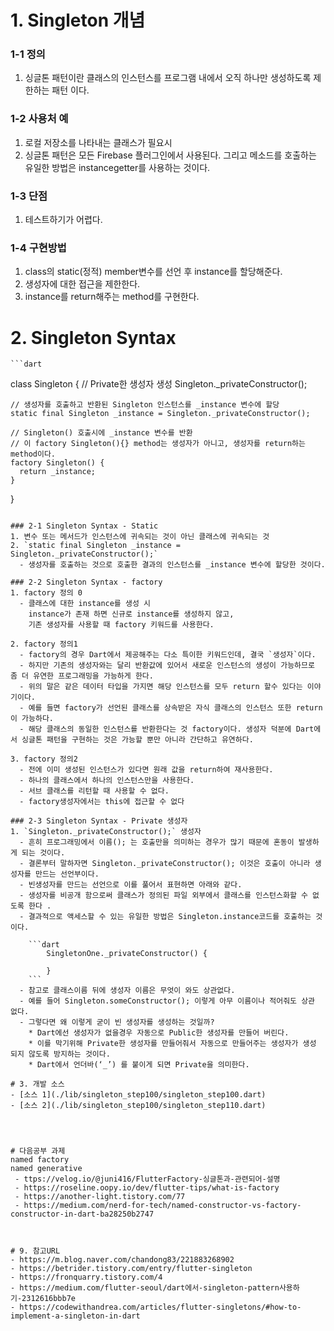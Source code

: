 # 1. Singleton 개념
### 1-1 정의
 1. 싱글톤 패턴이란 클래스의 인스턴스를 프로그램 내에서 오직 하나만 생성하도록 제한하는 패턴 이다.

### 1-2 사용처 예
 1. 로컬 저장소를 나타내는 클래스가 필요시
 2. 싱글톤 패턴은 모든 Firebase 플러그인에서 사용된다. 그리고 메소드를 호출하는 유일한 방법은 instancegetter를 사용하는 것이다.

### 1-3 단점
 1. 테스트하기가 어렵다.

### 1-4 구현방법
 1. class의 static(정적) member변수를 선언 후 instance를 할당해준다.
 2. 생성자에 대한 접근을 제한한다.
 3. instance를 return해주는 method를 구현한다.

# 2. Singleton Syntax
    ```dart
  class Singleton {
    // Private한 생성자 생성
    Singleton._privateConstructor();

    // 생성자를 호출하고 반환된 Singleton 인스턴스를 _instance 변수에 할당
    static final Singleton _instance = Singleton._privateConstructor();

    // Singleton() 호출시에 _instance 변수를 반환
    // 이 factory Singleton(){} method는 생성자가 아니고, 생성자를 return하는 method이다.
    factory Singleton() {
      return _instance;
    }
  }
  ```

### 2-1 Singleton Syntax - Static
 1. 변수 또는 메서드가 인스턴스에 귀속되는 것이 아닌 클래스에 귀속되는 것
 2. `static final Singleton _instance = Singleton._privateConstructor();`
    - 생성자를 호출하는 것으로 호출한 결과의 인스턴스를 _instance 변수에 할당한 것이다.

### 2-2 Singleton Syntax - factory
 1. factory 정의 0
    - 클래스에 대한 instance를 생성 시    
      instance가 존재 하면 신규로 instance를 생성하지 않고,     
      기존 생성자를 사용할 때 factory 키워드를 사용한다.

 2. factory 정의1
    - factory의 경우 Dart에서 제공해주는 다소 특이한 키워드인데, 결국 `생성자`이다.
    - 하지만 기존의 생성자와는 달리 반환값에 있어서 새로운 인스턴스의 생성이 가능하므로 좀 더 유연한 프로그래밍을 가능하게 한다.
    - 위의 말은 같은 데이터 타입을 가지면 해당 인스턴스를 모두 return 할수 있다는 이야기이다.
    - 예를 들면 factory가 선언된 클래스를 상속받은 자식 클래스의 인스턴스 또한 return이 가능하다.
    - 해당 클래스의 동일한 인스턴스를 반환한다는 것 factory이다. 생성자 덕분에 Dart에서 싱글톤 패턴을 구현하는 것은 가능할 뿐만 아니라 간단하고 유연하다.

  3. factory 정의2
    - 전에 이미 생성된 인스턴스가 있다면 원래 값을 return하여 재사용한다.
    - 하나의 클래스에서 하나의 인스턴스만을 사용한다.
    - 서브 클래스를 리턴할 때 사용할 수 없다.
    - factory생성자에서는 this에 접근할 수 없다

### 2-3 Singleton Syntax - Private 생성자
 1. `Singleton._privateConstructor();` 생성자
    - 흔히 프로그래밍에서 이름(); 는 호출만을 의미하는 경우가 많기 때문에 혼동이 발생하게 되는 것이다.
    - 결론부터 말하자면 Singleton._privateConstructor(); 이것은 호출이 아니라 생성자를 만드는 선언부이다.
    - 빈생성자를 만드는 선언으로 이를 풀어서 표현하면 아래와 같다.
    - 생성자를 비공개 함으로써 클래스가 정의된 파일 외부에서 클래스를 인스턴스화할 수 없도록 한다 .
    - 결과적으로 액세스할 수 있는 유일한 방법은 Singleton.instance코드를 호출하는 것이다.

      ```dart
          SingletonOne._privateConstructor() {
                
          }
      ```
    - 참고로 클래스이름 뒤에 생성자 이름은 무엇이 와도 상관없다. 
    - 예를 들어 Singleton.someConstructor(); 이렇게 아무 이름이나 적어줘도 상관 없다.
    - 그렇다면 왜 이렇게 굳이 빈 생성자를 생성하는 것일까?    
      * Dart에선 생성자가 없을경우 자동으로 Public한 생성자를 만들어 버린다. 
      * 이를 막기위해 Private한 생성자를 만들어줘서 자동으로 만들어주는 생성자가 생성 되지 않도록 방지하는 것이다.
      * Dart에서 언더바(‘_’) 를 붙이게 되면 Private을 의미한다.

# 3. 개발 소스
 - [소스 1](./lib/singleton_step100/singleton_step100.dart)
 - [소스 2](./lib/singleton_step100/singleton_step110.dart)




# 다음공부 과제
 named factory
 named generative
   - ttps://velog.io/@juni416/FlutterFactory-싱글톤과-관련되어-설명
   - https://roseline.oopy.io/dev/flutter-tips/what-is-factory
   - https://another-light.tistory.com/77
   - https://medium.com/nerd-for-tech/named-constructor-vs-factory-constructor-in-dart-ba28250b2747



# 9. 참고URL
 - https://m.blog.naver.com/chandong83/221883268902
 - https://betrider.tistory.com/entry/flutter-singleton
 - https://fronquarry.tistory.com/4
 - https://medium.com/flutter-seoul/dart에서-singleton-pattern사용하기-2312616bbb7e
 - https://codewithandrea.com/articles/flutter-singletons/#how-to-implement-a-singleton-in-dart